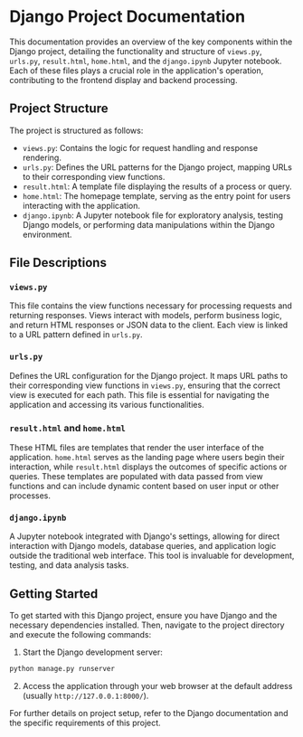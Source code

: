 
# Django Project Documentation

This documentation provides an overview of the key components within the Django project, detailing the functionality and structure of `views.py`, `urls.py`, `result.html`, `home.html`, and the `django.ipynb` Jupyter notebook. Each of these files plays a crucial role in the application's operation, contributing to the frontend display and backend processing.

## Project Structure

The project is structured as follows:

- `views.py`: Contains the logic for request handling and response rendering.
- `urls.py`: Defines the URL patterns for the Django project, mapping URLs to their corresponding view functions.
- `result.html`: A template file displaying the results of a process or query.
- `home.html`: The homepage template, serving as the entry point for users interacting with the application.
- `django.ipynb`: A Jupyter notebook file for exploratory analysis, testing Django models, or performing data manipulations within the Django environment.

## File Descriptions

### `views.py`

This file contains the view functions necessary for processing requests and returning responses. Views interact with models, perform business logic, and return HTML responses or JSON data to the client. Each view is linked to a URL pattern defined in `urls.py`.

### `urls.py`

Defines the URL configuration for the Django project. It maps URL paths to their corresponding view functions in `views.py`, ensuring that the correct view is executed for each path. This file is essential for navigating the application and accessing its various functionalities.

### `result.html` and `home.html`

These HTML files are templates that render the user interface of the application. `home.html` serves as the landing page where users begin their interaction, while `result.html` displays the outcomes of specific actions or queries. These templates are populated with data passed from view functions and can include dynamic content based on user input or other processes.

### `django.ipynb`

A Jupyter notebook integrated with Django's settings, allowing for direct interaction with Django models, database queries, and application logic outside the traditional web interface. This tool is invaluable for development, testing, and data analysis tasks.

## Getting Started

To get started with this Django project, ensure you have Django and the necessary dependencies installed. Then, navigate to the project directory and execute the following commands:

1. Start the Django development server:

```bash
python manage.py runserver
```

2. Access the application through your web browser at the default address (usually `http://127.0.0.1:8000/`).

For further details on project setup, refer to the Django documentation and the specific requirements of this project.

